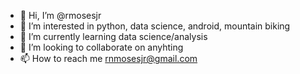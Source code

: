 - 👋 Hi, I’m @rmosesjr
- 👀 I’m interested in python, data science, android, mountain biking
- 🌱 I’m currently learning data science/analysis
- 💞️ I’m looking to collaborate on anyhting
- 📫 How to reach me rnmosesjr@gmail.com

<!---
rmosesjr/rmosesjr is a ✨ special ✨ repository because its `README.md` (this file) appears on your GitHub profile.
You can click the Preview link to take a look at your changes.
--->

